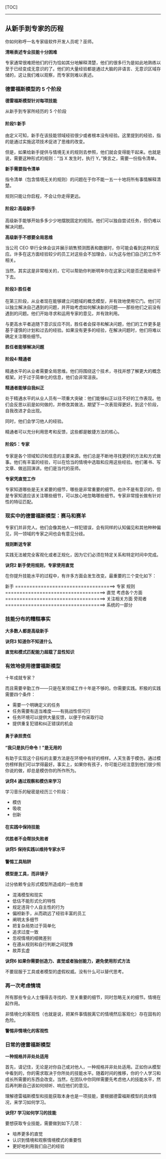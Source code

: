 [TOC]

-------

## 从新手到专家的历程

你如何称呼一名专家级软件开发人员呢？巫师。

**清晰表述专业技能十分困难**

专家通常很难把他们的行为恰如其分地解释清楚，他们的很多行为是如此地熟练以至于已经变成无意识的了。他们的大量经验都是通过大脑的非语言、无意识区域存储的，这让我们难以观察，而专家则难以表述。

### 德雷福斯模型的 5 个阶段

**德雷福斯模型针对每项技能**

从新手到专家所经历的 5 个阶段

#### 阶段1:新手

由定义可知，新手在该技能领域经验很少或者根本没有经验。这里提到的经验，指的是通过实施这项技术促进了思维的改变。

但是，如果给新手提供与情境无关的规则去参照，他们就会变得能干起来。也就是说，需要这种形式的规则：“当 X 发生时，执行 Y。”换言之，需要一份指令清单。

**新手需要指令清单**

指令清单（包含情境无关的规则）的问题在于你不能一五一十地将所有事情解释清楚。

规则只能让你启程，不会让你走得更远。

#### 阶段2:高级新手

高级新手能够开始多多少少地摆脱固定的规则。他们可以独自尝试任务，但仍难以解决问题。

**高级新手不想要全局思维**

当公司 CEO 举行全体会议并展示销售预测图表和数据时，你可能会看到这样的反应。许多在这方面经验较少的员工对这些会不加理会，以为这与他们自己的工作不相关。

当然，其实这是非常相关的，它可以帮助你判断明年你在这家公司是否还能继续干下去。

#### 阶段3:胜任者

在第三阶段，从业者现在能够建立问题域的概念模型，并有效地使用它门。他们可以独立解决自己遇到的问题，并开始考虑如何解决新的问题——那些他们之前没有遇到的问题。他们开始寻求和运用专家的意见，并有效利用。

与更高水平者追随下意识反应不同，胜任者会探寻和解决问题，他们的工作更多是基于谨慎的计划和过去的经验。如果没有更多的经验，在解决问题时，他们将难以确定关注哪些细节。

**胜任者能够解决问题**

#### 阶段4:精通者

精通水平的从业者需要全局思维。他们将围绕这个技术，寻找并想了解更大的概念框架。对于过于简单化的信息，他们会非常沮丧。

**精通者能够自我纠正**

处于精通水平的从业人员有一项重大突破：他们能够纠正以往不好的工作表现。他们会反思以前是如何做的，并修改其做法，期望下一次表现得更好。到这个阶段，自我改进才会出现。

同时，他们会学习他人的经验。

精通者可以充分利用思考和反馈，这些都是敏捷方法的核心。

#### 阶段5：专家

专家是各个领域知识和信息的主要来源。他们总是不断地寻找更好的方法和方式做事。他们有丰富的经验，可以在恰当的情境中选取和应用这些经验。他们著书、写文章、做巡回演讲。他们是当代的巫师。

**专家凭直觉工作**

专家知道哪些是无关紧要的细节，哪些是非常重要的细节。也许不是有意识的，但是专家知道应该关注哪些细节，可以放心地忽略哪些细节。专家非常擅长做有针对性的特征匹配。

### 现实中的德雷福斯模型：赛马和赛羊

专家们并非完人。他们会像其他人一样犯错误，会有同样的认知偏见和其他种种偏见，同一领域的专家之间也会有意见分歧。

**规则断送专家**

实践无法被完全客观化或者正规化，因为它们必须在特定关系和特定时间中完成。

**诀窍2 新手使用规则，专家使用直觉**

在你提升技能水平的过程中，有许多方面会发生改变。最重要的三个变化如下：

新手           ===================================> 专家
规则           ===================================> 直觉
考虑各个方面   ===================================> 关注相关方面
旁观者         ===================================> 系统的一部分

### 技能分布的糟糕事实

**大多数人都是高级新手**

**诀窍3 知道你不知道什么**

**直觉和模式匹配能力超载了显性知识**

### 有效地使用德雷福斯模型

十年成就专家？

而且需要辛勤工作——只是在某领域工作十年是不够的。你需要实践。积极的实践需要四个条件：
- 需要一个明确定义的任务
- 任务需要有适当难度——有挑战性但可行
- 任务环境可以提供大量反馈，以便于你采取行动
- 提供重复犯错和纠正错误的机会

#### 勇于承担责任

**“我只是执行命令！”是无用的**

有助于实现这个目标的主要方法是在环境中有好的榜样。人天生善于模仿。通过模仿榜样我们可以学得最好。事实上，如果你有孩子，你可能已经注意到他们很少照你说的做，却总是模仿你的所作所为。

**诀窍4 通过观察和模仿来学习**

学习音乐的秘密是经历三个阶段：
- 模仿
- 吸收
- 创新

#### 在实践中保持技能

**优胜者不会帮扶失败者**

**诀窍5 保持实践以维持专家水平**

#### 警惕工具陷阱

**模型是工具，而非镜子**

过分依赖专业形式模型所造成的一些危害
- 混淆模型和现实
- 低估不能形式化的特性
- 规定违背个人自主性的行为
- 偏袒新手，从而疏远了经验丰富的员工
- 阐明太多细节
- 把复杂局势过于简单化
- 追求过度一致
- 忽视情境的细微差别
- 在遵从规则和自行判断之间犹豫
- 故弄玄虚

**诀窍6 如果你需要创造力、直觉或者独创能力，避免使用形式方法**

不要屈服于工具或者模型的虚假权威。没有什么可以替代思考。

### 再一次考虑情境

所有那些专业人士懂得去寻找的、至关重要的细节，同时忽略无关的细节。情境在起作用。

非情境化的客观性（也就是说，把某件事情脱离它的情境然后客观化）存在固有的危险。

**警惕非情境化的客观性**

### 日常的德雷福斯模型

**一种规格并非处处适用**

首先，请记住，无论是对你自己或对他人，一种规格并非处处适用。正如你从模型中看到的，你的需求取决于你所处的技能水平。随着时间的推移，你的个人学习和成长所需要的东西会改变。当然，在团队中你同样需要先考虑他人的技能水平，然后再判断自己该如何倾听、响应他们的意见。

理解德雷福斯模型和技能获取本身也是一项技能，要根据德雷福斯模型的具体情况，来学习如何学习。

**诀窍7 学习如何学习的技能**

要想获取专业技能，需要做到如下几项：
- 培养更多的直觉
- 认识到情境和观察情境模式的重要性
- 更好地利用我们自己的经验

-------
